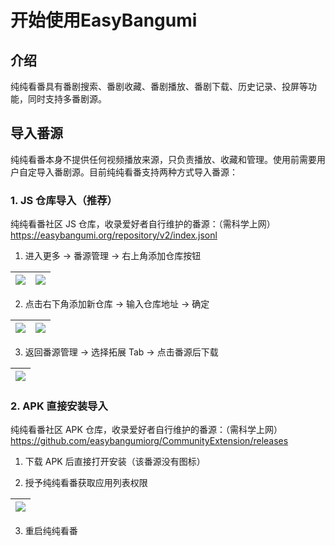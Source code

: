 # 开始使用EasyBangumi

## 介绍

纯纯看番具有番剧搜索、番剧收藏、番剧播放、番剧下载、历史记录、投屏等功能，同时支持多番剧源。

## 导入番源

纯纯看番本身不提供任何视频播放来源，只负责播放、收藏和管理。使用前需要用户自定导入番剧源。目前纯纯看番支持两种方式导入番源：


### 1. JS 仓库导入（推荐）
 
纯纯看番社区 JS 仓库，收录爱好者自行维护的番源：（需科学上网）
https://easybangumi.org/repository/v2/index.jsonl

1. 进入更多 -> 番源管理 -> 右上角添加仓库按钮

| <img src="/images/getting-started/1.jpg" /> | <img src="/images/getting-started/2.jpg" />  |
|:---------------------------------:|:----------------------------------:|

2. 点击右下角添加新仓库 -> 输入仓库地址 -> 确定

| <img src="/images/getting-started/3.jpg" /> | <img src="/images/getting-started/4.jpg" />  |
|:---------------------------------:|:----------------------------------:|

3. 返回番源管理 -> 选择拓展 Tab -> 点击番源后下载

| <img src="/images/getting-started/5.jpg" /> |
|:---------------------------------:|

### 2. APK 直接安装导入

纯纯看番社区 APK 仓库，收录爱好者自行维护的番源：（需科学上网）
https://github.com/easybangumiorg/CommunityExtension/releases

1. 下载 APK 后直接打开安装（该番源没有图标）

2. 授予纯纯看番获取应用列表权限

| <img src="/images/getting-started/6.jpg" /> |
|:---------------------------------:|

3. 重启纯纯看番

